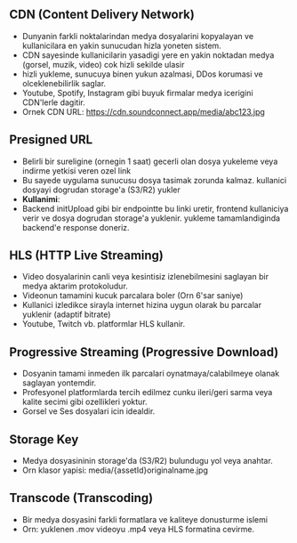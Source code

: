 ## CDN (Content Delivery Network)
- Dunyanin farkli noktalarindan medya dosyalarini kopyalayan ve kullanicilara en yakin sunucudan hizla yoneten sistem.
- CDN sayesinde kullanicilarin yasadigi yere en yakin noktadan medya (gorsel, muzik, video) cok hizli sekilde ulasir
- hizli yukleme, sunucuya binen yukun azalmasi, DDos korumasi ve olceklenebilirlik saglar.
- Youtube, Spotify, Instagram gibi buyuk firmalar medya icerigini CDN'lerle dagitir. 
- Ornek CDN URL: https://cdn.soundconnect.app/media/abc123.jpg

## Presigned URL
- Belirli bir sureligine (ornegin 1 saat) gecerli olan dosya yukeleme veya indirme yetkisi veren ozel link
- Bu sayede uygulama sunucusu dosya tasimak zorunda kalmaz. kullanici dosyayi dogrudan storage'a (S3/R2) yukler
- **Kullanimi**:
- Backend initUpload gibi bir endpointte bu linki uretir, frontend kullaniciya verir ve dosya dogrudan storage'a yuklenir. yukleme tamamlandiginda backend'e response doneriz.

## HLS (HTTP Live Streaming)
- Video dosyalarinin canli veya kesintisiz izlenebilmesini saglayan bir medya aktarim protokoludur. 
- Videonun tamamini kucuk parcalara boler (Orn 6'sar saniye)
- Kullanici izledikce sirayla internet hizina uygun olarak bu parcalar yuklenir (adaptif bitrate)
- Youtube, Twitch vb. platformlar HLS kullanir. 

## Progressive Streaming (Progressive Download)
- Dosyanin tamami inmeden ilk parcalari oynatmaya/calabilmeye olanak saglayan yontemdir. 
- Profesyonel platformlarda tercih edilmez cunku ileri/geri sarma veya kalite secimi gibi ozellikleri yoktur.
- Gorsel ve Ses dosyalari icin idealdir. 

## Storage Key
- Medya dosyasininin storage'da (S3/R2) bulundugu yol veya anahtar.
- Orn klasor yapisi: media/{assetId}originalname.jpg

## Transcode (Transcoding)
- Bir medya dosyasini farkli formatlara ve kaliteye donusturme islemi
- Orn: yuklenen .mov videoyu .mp4 veya HLS formatina cevirme. 